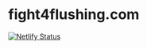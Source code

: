 # fight4flushing.com

[![Netlify Status](https://api.netlify.com/api/v1/badges/ff92a5b6-339a-464c-97f5-a9e41d051fbb/deploy-status)](https://app.netlify.com/sites/frosty-shannon-5bd58e/deploys)
